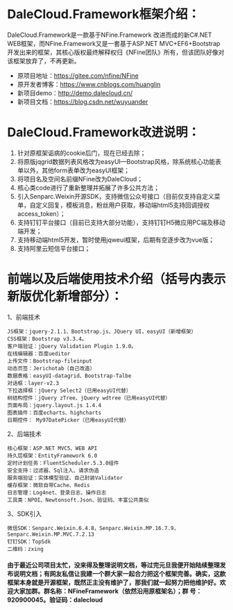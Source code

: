 # DaleCloud.Framework框架介绍：
DaleCloud.Framework是一款基于NFine.Framework 改进而成的新C#.NET WEB框架，而NFine.Framework又是一套基于ASP.NET MVC+EF6+Bootstrap开发出来的框架，其核心版权最终解释权归《NFine团队》所有，但该团队好像对该框架放弃了，不再更新。

- 原项目地址：https://gitee.com/nfine/NFine
- 原开发者博客：https://www.cnblogs.com/huanglin
- 新项目demo：http://demo.dalecloud.cn/
- 新项目文档：https://blog.csdn.net/wuyuander

# DaleCloud.Framework改进说明：
1. 针对原框架诟病的cookie后门，现在已经去除；
2. 将原版jqgrid数据列表风格改为easyUI—Bootstrap风格，除系统核心功能表单以外，其他form表单改为easyUI框架；
3. 将项目名及空间名前缀NFine改为DaleCloud；
4. 核心类code进行了重新整理并拓展了许多公共方法；
5. 引入Senparc.Weixin开源SDK，支持微信公众号接口（目前仅支持自定义菜单，自定义回复，模板消息，粉丝用户获取，移动端html5支持回调授权access_token）；
6. 支持钉钉平台接口（目前已支持大部分功能），支持钉钉H5微应用PC端及移动端开发；
7. 支持移动端html5开发，暂时使用jqweui框架，后期有空逐步改为vue版；
8. 支持阿里云短信平台接口；


# 前端以及后端使用技术介绍（括号内表示新版优化新增部分）：

1、前端技术

    JS框架：jquery-2.1.1、Bootstrap.js、JQuery UI，easyUI（新增框架）
    CSS框架：Bootstrap v3.3.4。
    客户端验证：jQuery Validation Plugin 1.9.0。
    在线编辑器：百度ueditor
    上传文件：Bootstrap-fileinput
    动态页签：Jerichotab（自己改造）
    数据表格：easyUI-datagrid、Bootstrap-Talbe
    对话框：layer-v2.3
    下拉选择框：jQuery Select2（已用easyUI代替）
    树结构控件：jQuery zTree、jQuery wdtree（已用easyUI代替）
    页面布局：jquery.layout.js 1.4.4
    图表插件：百度echarts、highcharts
    日期控件： My97DatePicker（已用easyUI代替）

2、后端技术

    核心框架：ASP.NET MVC5、WEB API
    持久层框架：EntityFramework 6.0
    定时计划任务：FluentScheduler.5.3.0组件
    安全支持：过滤器、Sql注入、请求伪造
    服务端验证：实体模型验证、自己封装Validator
    缓存框架：微软自带Cache、Redis
    日志管理：Log4net、登录日志、操作日志
    工具类：NPOI、Newtonsoft.Json、验证码、丰富公共类似
    
 3、SDK引入

    微信SDK：Senparc.Weixin.6.4.8，Senparc.Weixin.MP.16.7.9，Senparc.Weixin.MP.MVC.7.2.13
    钉钉SDK：TopSdk
    二维码：zxing

 #### 由于最近公司项目太忙，没来得及整理说明文档，等过完元旦我便开始陆续整理发布说明文档；有网友私信让我建一个群大家一起合力把这个框架完善。确实，这款框架本身就是开源框架，既然正主没有维护了，那我们就一起努力把他维护好。欢迎大家加群。群名称：NFineFramework（依然沿用原框架名）；群 号：920900045。验证码：dalecloud

 
